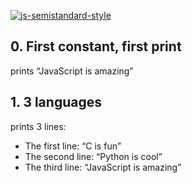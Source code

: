 [![js-semistandard-style](https://raw.githubusercontent.com/standard/semistandard/master/badge.svg)](https://github.com/standard/semistandard)

## 0. First constant, first print

prints “JavaScript is amazing”

## 1. 3 languages

prints 3 lines:

- The first line: “C is fun”
- The second line: “Python is cool”
- The third line: “JavaScript is amazing”

